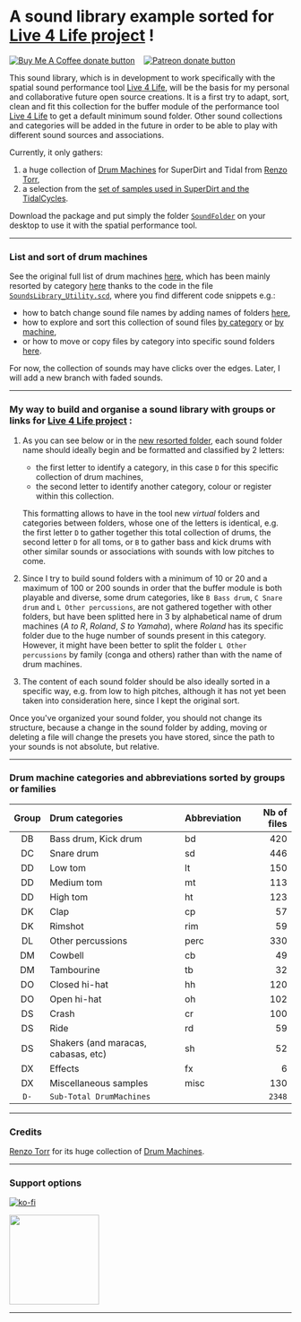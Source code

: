 # A sound library example sorted for [Live 4 Life project](https://github.com/Xon77/Live4Life) !

<span class="badge-buymeacoffee"><a href="https://ko-fi.com/live4life" title="Donate to this project using Buy Me A Coffee"><img src="https://img.shields.io/badge/buy%20me%20a%20coffee-donate-yellow.svg" alt="Buy Me A Coffee donate button" /></a></span> &nbsp;&nbsp; <span class="badge-patreon"><a href="https://patreon.com/live4life" title="Donate to this project using Patreon"><img src="https://img.shields.io/badge/patreon-donate-yellow.svg" alt="Patreon donate button" /></a></span>

This sound library, which is in development to work specifically with the spatial sound performance tool [Live 4 Life](https://github.com/Xon77/Live4Life), will be the basis for my personal and collaborative future open source creations. It is a first try to adapt, sort, clean and fit this collection for the buffer module of the performance tool [Live 4 Life](https://github.com/Xon77/Live4Life) to get a default minimum sound folder. Other sound collections and categories will be added in the future in order to be able to play with different sound sources and associations.

Currently, it only gathers:
1. a huge collection of [Drum Machines](https://github.com/ritchse/tidal-drum-machines/tree/main/machines) for SuperDirt and Tidal from [Renzo Torr](https://github.com/ritchse),
2. a selection from the [set of samples used in SuperDirt and the TidalCycles](https://github.com/tidalcycles/Dirt-Samples).

Download the package and put simply the folder [`SoundFolder`](/SoundFolder) on your desktop to use it with the spatial performance tool.

---

### List and sort of drum machines

See the original full list of drum machines [here](https://github.com/Xon77/tidal-drum-machines/tree/main/machines), which has been mainly resorted by category [here](/DrumMachines) thanks to the code in the file [`SoundsLibrary_Utility.scd`](/SoundsLibrary_Utility.scd), where you find different code snippets e.g.: 
* how to batch change sound file names by adding names of folders [here](/SoundsLibrary_Utility.scd#L44-L123), 
* how to explore and sort this collection of sound files [by category](/SoundsLibrary_Utility.scd#L131-L187) or [by machine](/SoundsLibrary_Utility.scd#L412-L418),
* or how to move or copy files by category into specific sound folders [here](/SoundsLibrary_Utility.scd#L199-L220).

For now, the collection of sounds may have clicks over the edges. Later, I will add a new branch with faded sounds. 

---

### My way to build and organise a sound library with groups or links for [Live 4 Life project](https://github.com/Xon77/Live4Life) :

1. As you can see below or in the [new resorted folder](/DrumMachines), each sound folder name should ideally begin and be formatted and classified by 2 letters:
	* the first letter to identify a category, in this case `D` for this specific collection of drum machines,
	* the second letter to identify another category, colour or register within this collection.
	
	This formatting allows to have in the tool new *virtual* folders and categories between folders, whose one of the letters is identical, e.g. the first letter `D` to gather together this total collection of drums, the second letter `D` for all toms, or `B` to gather bass and kick drums with other similar sounds or associations with sounds with low pitches to come.

2. Since I try to build sound folders with a minimum of 10 or 20 and a maximum of 100 or 200 sounds in order that the buffer module is both playable and diverse, some drum categories, like `B Bass drum`, `C Snare drum` and `L Other percussions`, are not gathered together with other folders, but have been splitted here in 3 by alphabetical name of drum machines (*A to R*, *Roland*, *S to Yamaha*), where *Roland* has its specific folder due to the huge number of sounds present in this category. However, it might have been better to split the folder `L Other percussions` by family (conga and others) rather than with the name of drum machines.

3. The content of each sound folder should be also ideally sorted in a specific way, e.g. from low to high pitches, although it has not yet been taken into consideration here, since I kept the original sort.

Once you've organized your sound folder, you should not change its structure, because a change in the sound folder by adding, moving or deleting a file will change the presets you have stored, since the path to your sounds is not absolute, but relative.


---


### Drum machine categories and  abbreviations sorted by groups or families

| Group | Drum categories                     | Abbreviation |  Nb of files  |
|:-----------------------------------:|:------------|:------------|-----:|
| DB          | Bass drum, Kick drum                | bd          |  420 |
| DC          | Snare drum                          | sd          |  446 |
| DD          | Low tom                             | lt          |  150 |
| DD          | Medium tom                          | mt          |  113 |
| DD          | High tom                            | ht          |  123 |
| DK          | Clap                                | cp          |   57 |
| DK          | Rimshot                             | rim         |   59 |
| DL          | Other percussions                   | perc        |  330 |
| DM          | Cowbell                             | cb          |   49 |
| DM          | Tambourine                          | tb          |   32 |
| DO          | Closed hi-hat                       | hh          |  120 |
| DO          | Open hi-hat                         | oh          |  102 |
| DS          | Crash                               | cr          |  100 |
| DS          | Ride                                | rd          |   59 |
| DS          | Shakers (and maracas, cabasas, etc) | sh          |   52 |
| DX          | Effects                             | fx          |    6 |
| DX          | Miscellaneous samples               | misc        |  130 |
| `D-`                             | `Sub-Total DrumMachines`             |            | `2348` |


---

### Credits

[Renzo Torr](https://github.com/ritchse) for its huge collection of [Drum Machines](https://github.com/ritchse/tidal-drum-machines/tree/main/machines).

---

### Support options

[![ko-fi](https://ko-fi.com/img/githubbutton_sm.svg)](https://ko-fi.com/Z8Z1C1NDP)

<a href="https://www.patreon.com/Live4Life">
	<img src="https://c5.patreon.com/external/logo/become_a_patron_button@2x.png" width="160">
</a>


<!--
[![Support me on Patreon](https://img.shields.io/endpoint.svg?url=https%3A%2F%2Fshieldsio-patreon.vercel.app%2Fapi%3Fusername%3DLive4Life%26type%3Dpatrons&style=for-the-badge)](https://patreon.com/Live4Life)
-->


---

<!--
Deleted
### License

GPL 3

See the [License](/LICENSE) for more details.
-->